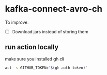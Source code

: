 # kafka-connect-avro-ch

To improve:
- [ ] Download jars instead of storing them


## run action locally
make sure you installed gh cli
```sh
act -s GITHUB_TOKEN="$(gh auth token)"
```